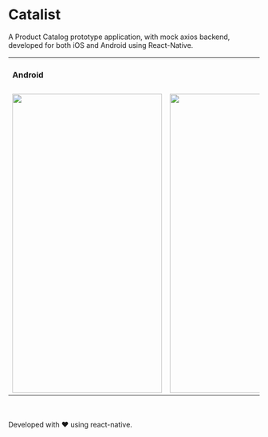 # Catalist
A Product Catalog prototype application, with mock axios backend, developed for both iOS and Android using React-Native.
<table>
   <tr>
    <td>
      <h4 style="float: left"> Android</h4>
    </td>
    <td>
      <h4 style="float: right"> iOS</h4>
    </td>
  </tr>
  <tr>
    <td>
      <image src="https://user-images.githubusercontent.com/13440061/127309526-05986df6-3b4b-438b-b361-495fbdaa87f7.png" width="300" height="600" />
    </td>
    <td>
      <image src="https://user-images.githubusercontent.com/13440061/127309895-15a88b3c-2c0b-4da5-807d-96567e1b13a7.jpg" width="300" height="600" /> 
    </td>
  </tr>
 </table>
<br>
<br>
Developed with ❤ using react-native.
